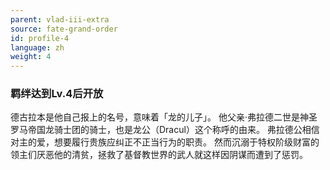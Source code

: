 ```yaml
---
parent: vlad-iii-extra
source: fate-grand-order
id: profile-4
language: zh
weight: 4
---
```


### 羁绊达到Lv.4后开放

德古拉本是他自己报上的名号，意味着「龙的儿子」。
他父亲·弗拉德二世是神圣罗马帝国龙骑士团的骑士，也是龙公（Dracul）这个称呼的由来。
弗拉德公相信对主的爱，想要履行贵族应纠正不正当行为的职责。
然而沉溺于特权阶级财富的领主们厌恶他的清贫，拯救了基督教世界的武人就这样因阴谋而遭到了惩罚。
